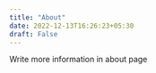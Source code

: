 ```yaml
---
title: "About"
date: 2022-12-13T16:26:23+05:30
draft: False
---
```


Write more information in about page
